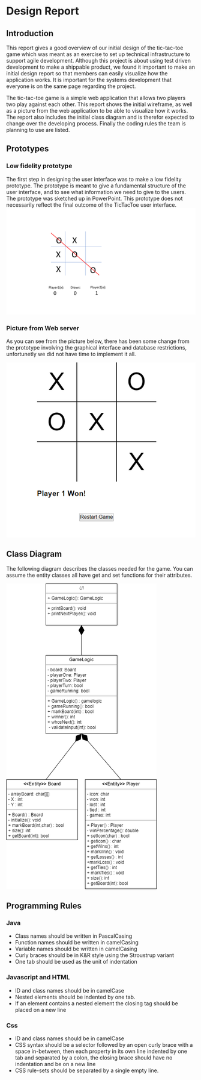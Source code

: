 # Design Report #

## Introduction ## 
This report gives a good overview of our initial design of the tic-tac-toe game which was meant as an exercise to set up technical infrastructure to support agile development.
Although this project is about using test driven development to make a shippable product, we found it important to make an initial design report so that members can easily visualize how the application works. It is important for the systems development that everyone is on the same page regarding the project. 

The tic-tac-toe game is a simple web application that allows two players two play against each other. This report shows the initial wireframe, as well as a picture from the web application to be able to visualize how it works.
The report also includes the initial class diagram and is therefor expected to change over the developing process. Finally the coding rules the team is planning to use are listed.

## Prototypes ##
### Low fidelity prototype ###
The first step in designing the user interface was to make a low fidelity prototype. The prototype is meant to give a fundamental  structure of  the user interface, and to see what information we need to give to the users. The prototype was sketched up in PowerPoint. This prototype does not necessarily reflect the final outcome of the TicTacToe user interface.
![The low fidelity prototype can't be found](/docs/pictures/PrototypeOfBoard.png)

### Picture from Web server ###

As you can see from the picture below, there has been some change from the prototype involving the graphical interface and database restrictions, unfortunetly we did not have time to implement it all.

![Picture from the webApp can't be found](/docs/pictures/PicFromHeroku.png)
## Class Diagram ##

The following diagram describes the classes needed for the game. You can assume the entity classes all have get and set functions
for their attributes.

![Unfortunately the class diagram cannot be found](/docs/pictures/ClassDiagram.png)
## Programming Rules

### Java ###
* Class names should be written in PascalCasing
* Function names should be written in camelCasing
* Variable names should be written in camelCasing
* Curly braces should be in K&R style using the Stroustrup variant
* One tab should be used as the unit of indentation
### Javascript and HTML ###
* ID and class names should be in camelCase
* Nested elements should be indented by one tab.
* If an element contains a nested element the closing tag should be placed on a new line
### Css ###
* ID and class names should be in camelCase
* CSS syntax should be a selector followed by an open curly brace with a space in-between,
  then each property in its own line indented by one tab and separated by a colon, the
  closing brace should have no indentation and be on a new line
* CSS rule-sets should be separated by a single empty line.


